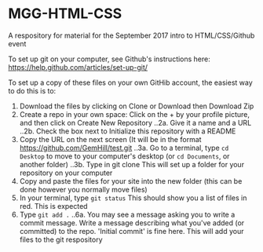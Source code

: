 # MGG-HTML-CSS
A respository for material for the September 2017 intro to HTML/CSS/Github event

To set up git on your computer, see Github's instructions here: https://help.github.com/articles/set-up-git/

To set up a copy of these files on your own GitHib account, the easiest way to do this is to:

1. Download the files by clicking on Clone or Download then Download Zip
2. Create a repo in your own space: Click on the + by your profile picture, and then click on Create New Repository
..2a. Give it a name and a URL
..2b. Check the box next to Initialize this repository with a README
3. Copy the URL on the next screen (It will be in the format https://github.com/GemHill/test.git
..3a. Go to a terminal, type `cd Desktop` to move to your computer's desktop (or  `cd Documents`, or another folder)
..3b. Type in git clone <URL you copied>
This will set up a folder for your repository on your computer
4. Copy and paste the files for your site into the new folder (this can be done however you normally move files)
5. In your terminal, type `git status`
This should show you a list of files in red. This is expected
6. Type `git add .`
..6a. You may see a message asking you to write a commit message. Write a message describing what you've added (or committed) to the repo. 'Initial commit' is fine here. This will add your files to the git respository



